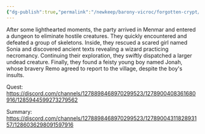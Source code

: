 ```yaml
---
{"dg-publish":true,"permalink":"/newkeep/barony-vicroc/forgotten-crypt/forgotten-crypt-pt-1/","updated":"2025-03-24T08:31:24.622+05:30"}
---
```


After some lighthearted moments, the party arrived in Menmar and entered a dungeon to eliminate hostile creatures. They quickly encountered and defeated a group of skeletons. Inside, they rescued a scared girl named Sonia and discovered ancient texts revealing a wizard practicing necromancy. Continuing their exploration, they swiftly dispatched a larger undead creature. Finally, they found a feisty young boy named Jonah, whose bravery Remo agreed to report to the village, despite the boy's insults.

Quest:
https://discord.com/channels/1278898468970299523/1278900408361680916/1285944599273279562

Summary:
https://discord.com/channels/1278898468970299523/1278900431182893157/1286036298091597916